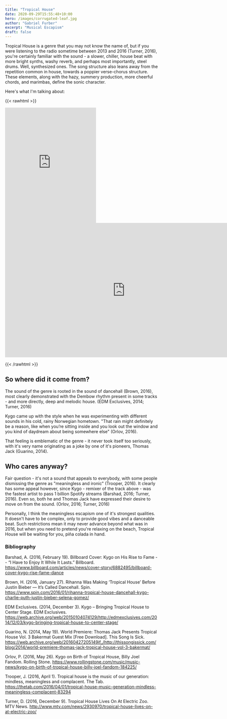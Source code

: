 ```yaml
---
title: "Tropical House"
date: 2020-09-29T15:55:48+10:00
hero: /images/corrugated-leaf.jpg 
author: "Gabriel Furber"
excerpt: "Musical Escapism"
draft: false
---
```


Tropical House is a genre that you may not know the name of, but if you were listening to the radio sometime between 2013 and 2016 (Turner, 2016), you're certainly familiar with the sound - a slower, chiller, house beat with more bright synths, washy reverb, and perhaps most importantly, steel drums. Well, synthesized ones. The song structure also leans away from the repetition common in house, towards a poppier verse-chorus structure.
These elements, along with the hazy, summery production, more cheerful chords, and marimbas, define the sonic character. 

Here's what I'm talking about:

{{< rawhtml >}}
<iframe 
	src="https://open.spotify.com/embed/track/0toJeVTW2hHX9qYVmdOpBs" 
	width="300" 
	height="380" 
	frameborder="0" 
	allowtransparency="true" 
	allow="encrypted-media">
</iframe>

<iframe 
	frameborder="0" 
	scrolling="no" 
	marginheight="0" 
	marginwidth="0"
	width="788.54" 
	height="443" 
	type="text/html" 
	src="https://www.youtube.com/embed/VvdhCmeFQfU?autoplay=0&fs=0&iv_load_policy=3&showinfo=0&rel=0&cc_load_policy=0&start=0&end=0&origin=https://youtubeembedcode.com">
</iframe>

{{< /rawhtml >}}


## So where did it come from?
The sound of the genre is rooted in the sound of dancehall (Brown, 2016), most clearly demonstrated with the Dembow rhythm present in some tracks - and more directly, deep and melodic house. (EDM Exclusives, 2014; Turner, 2016)

Kygo came up with the style when he was experimenting with different sounds in his cold, rainy Norwegian hometown. "That rain might definitely be a reason, like when you’re sitting inside and you look out the window and you kind of daydream about being somewhere else" (Orlov, 2016).

That feeling is emblematic of the genre - it never took itself too seriously, with it's very name originating as a joke by one of it's pioneers, Thomas Jack (Guarino, 2014).


## Who cares anyway?

Fair question - it's not a sound that appeals to everybody, with some people dismissing the genre as "meaningless and ironic" (Trooper, 2016). It clearly has some appeal however, since Kygo - remixer of the track above - was the fastest artist to pass 1 billion Spotify streams (Barshad, 2016; Turner, 2016). Even so, both he and Thomas Jack have expressed their desire to move on from the sound. (Orlov, 2016; Turner, 2016)

Personally, I think the meaningless escapism one of it's strongest qualities. It doesn't have to be complex, only to provide good vibes and a danceable beat. Such restrictions mean it may never advance beyond what was in 2016, but when you need to pretend you're relaxing on the beach, Tropical House will be waiting for you, piña colada in hand.


### Bibliography

Barshad, A. (2016, February 19). Billboard Cover: Kygo on His Rise to Fame -- “I Have to Enjoy It While It Lasts.” Billboard. https://www.billboard.com/articles/news/cover-story/6882495/billboard-cover-kygo-rise-fame-dance

Brown, H. (2016, January 27). Rihanna Was Making ‘Tropical House’ Before Justin Bieber — It’s Called Dancehall. Spin. https://www.spin.com/2016/01/rihanna-tropical-house-dancehall-kygo-charlie-puth-justin-bieber-selena-gomez/

EDM Exclusives. (2014, December 3). Kygo – Bringing Tropical House to Center Stage. EDM Exclusives. https://web.archive.org/web/20150104074129/http://edmexclusives.com/2014/12/03/kygo-bringing-tropical-house-to-center-stage/

Guarino, N. (2014, May 19). World Premiere: Thomas Jack Presents Tropical House Vol. 3 Bakermat Guest Mix [Free Download]. This Song Is Sick. https://web.archive.org/web/20160427205149if_/http://thissongissick.com/blog/2014/world-premiere-thomas-jack-tropical-house-vol-3-bakermat/

Orlov, P. (2016, May 26). Kygo on Birth of Tropical House, Billy Joel Fandom. Rolling Stone. https://www.rollingstone.com/music/music-news/kygo-on-birth-of-tropical-house-billy-joel-fandom-184225/

Trooper, J. (2016, April 1). Tropical house is the music of our generation: mindless, meaningless and complacent. The Tab. https://thetab.com/2016/04/01/tropical-house-music-generation-mindless-meaningless-complacent-83294

Turner, D. (2016, December 9). Tropical House Lives On At Electric Zoo. MTV News. http://www.mtv.com/news/2930970/tropical-house-lives-on-at-electric-zoo/